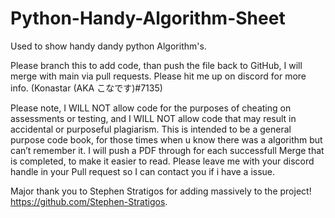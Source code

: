 # Python-Handy-Algorithm-Sheet
Used to show handy dandy python Algorithm's.

Please branch this to add code, than push the file back to GitHub, I will merge with main via pull requests.
Please hit me up on discord for more info. (Konastar (AKA こなです)#7135)

Please note, I WILL NOT allow code for the purposes of cheating on assessments or testing, and I WILL NOT allow code that may result in accidental or purposeful plagiarism.
This is intended to be a general purpose code book, for those times when u know there was a algorithm but can’t remember it.
I will push a PDF through for each successfull Merge that is completed, to make it easier to read.
Please leave me with your discord handle in your Pull request so I can contact you if i have a issue.

Major thank you to Stephen Stratigos for adding massively to the project! https://github.com/Stephen-Stratigos.
